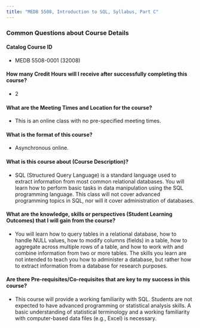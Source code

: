 ```yaml
---
title: "MEDB 5508, Introduction to SQL, Syllabus, Part C"
---
```


### Common Questions about Course Details

#### Catalog Course ID 	
+ MEDB 5508-0001 (32008)

#### How many Credit Hours will I receive after successfully completing this course?	
+ 2

#### What are the Meeting Times and Location for the course?	
+ This is an online class with no pre-specified meeting times.

#### What is the format of this course?	
+ Asynchronous online.

#### What is this course about (Course Description)?	 
+ SQL (Structured Query Language) is a standard language used to extract information from most common relational databases. You will learn how to perform basic tasks in data manipulation using the SQL programming language. This class will not cover advanced programming topics in SQL, nor will it cover administration of databases. 

#### What are the knowledge, skills or perspectives (Student Learning Outcomes) that I will gain from the course?	
+ You will learn how to query tables in a relational database, how to handle NULL values, how to modify columns (fields) in a table, how to aggregate across multiple rows of a table, and how to work with and combine information from two or more tables. The skills you learn are not intended to teach you how to administer a database, but rather how to extract information from a database for research purposes.

#### Are there Pre-requisites/Co-requisites that are key to my success in this course?
+ This course will provide a working familiarity with SQL. Students are not expected to have advanced programming or statistical analysis skills. A basic understanding of statistical terminology and a working familiarity with computer-based data files (e.g., Excel) is necessary.


